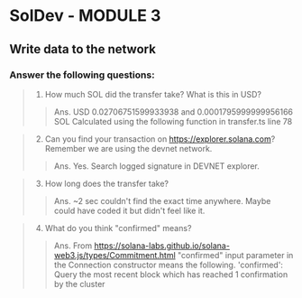 # SolDev - MODULE 3 
## Write data to the network

### Answer the following questions:
> 1. How much SOL did the transfer take? What is this in USD? 
>> Ans. USD 0.02706751599933938 and 0.0001795999999956166 SOL
>> Calculated using the following function in transfer.ts line 78

> 2. Can you find your transaction on https://explorer.solana.com? Remember we are using the devnet network.
>> Ans. Yes. Search logged signature in DEVNET explorer.

> 3. How long does the transfer take?
>> Ans. ~2 sec 
>> couldn't find the exact time anywhere. Maybe could have coded it but didn't feel like it.

> 4. What do you think "confirmed" means?
>> Ans.   From https://solana-labs.github.io/solana-web3.js/types/Commitment.html 
>> "confirmed" input parameter in the Connection constructor means the following.
>> 'confirmed': Query the most recent block which has reached 1 confirmation by the cluster
